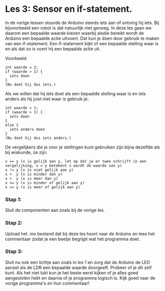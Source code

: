 # Les 3: Sensor en if-statement.
In de vorige lessen stuurde de Arduino steeds iets aan of ontving hij iets. Bij bijvoorbeeld een robot is dat natuurlijk niet genoeg. In deze les gaan we daarom een bepaalde waarde kiezen waarbij alsdie bereikt wordt de Arduino een bepaalde actie uitvoert. Dat kun je doen door gebruik te maken van een if-statement. Een if-statement kijkt of een bepaalde stelling waar is en als dat zo is voert hij een bepaalde actie uit.

Voorbeeld:
```
int waarde = 2;
if (waarde > 1) {
  iets doen
}
(Nu doet hij dus iets.)
```
Als we willen dat hij iets doet als een bepaalde stelling waar is en iets anders als hij juist niet waar is gebruik je:
```
int waarde = 1;
if (waarde > 1) {
  iets doen
}
else {
  iets anders doen
}
(Nu doet hij dus iets anders.)
```
De vergelijkers die je voor je stellingen kunt gebruiken zijn bijna dezelfde als bij wiskunde, ze zijn:
``` 
x == y (x is gelijk aan y, let op dat je er twee schrijft in een vergelijking, x = y betekent x wordt de waarde van y)
x != y (x is niet gelijk aan y)
x <  y (x is minder dan y)
x >  y (x is meer dan y)
x <= y (x is minder of gelijk aan y)
x >= y (x is meer of gelijk aan y)
```
### Stap 1:
Sluit de componenten aan zoals bij de vorige les.

### Stap 2:
Upload het .ino bestand dat bij deze les hoort naar de Arduino en lees het commentaar zodat je een beetje begrijpt wat het programma doet.

### Stap 3:
Sluit nu ook een lichtje aan zoals in les 1 en zorg dat de Arduino de LED aanzet als de LDR een bepaalde waarde doorgeeft.
Probeer of je dit zelf kunt. Als het niet lukt kun je het beste eerst kijken of je alles goed aangesloten hebt en daarna of je programma logisch is. Kijk goed naar de vorige programma's en hun commentaar!
